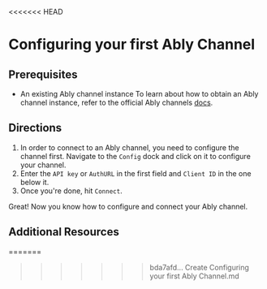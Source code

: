 <<<<<<< HEAD
# Configuring your first Ably Channel

## Prerequisites 

- An existing Ably channel instance 
To learn about how to obtain an Ably channel instance, refer to the official Ably channels [docs](https://www.ably.io/documentation/realtime/channels). 

## Directions

1. In order to connect to an Ably channel, you need to configure the channel first. Navigate to the `Config` dock and click on it to configure your channel. 
2. Enter the `API key` or `AuthURL` in the first field and `Client ID` in the one below it.
3. Once you're done, hit `Connect`. 

Great! Now you know how to configure and connect your Ably channel. 

## Additional Resources 
=======

>>>>>>> bda7afd... Create Configuring your first Ably Channel.md
